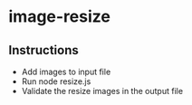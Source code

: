 # image-resize


## Instructions

* Add images to input file
* Run node resize.js
* Validate the resize images in the output file